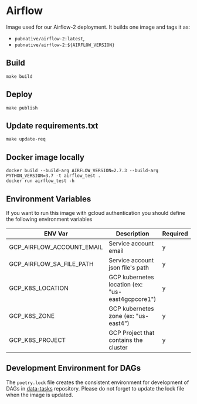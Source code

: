 # Airflow

Image used for our Airflow-2 deployment.
It builds one image and tags it as:

- `pubnative/airflow-2:latest`,
- `pubnative/airflow-2:${AIRFLOW_VERSION}`

## Build

`make build`

## Deploy

`make publish`

## Update requirements.txt

`make update-req`

## Docker image locally

``` 
docker build --build-arg AIRFLOW_VERSION=2.7.3 --build-arg PYTHON_VERSION=3.7 -t airflow_test .
docker run airflow_test -h
```

## Environment Variables

If you want to run this image with gcloud authentication you should define the following environment variables 

|         ENV Var           | Description                                      | Required | 
|---------------------------|--------------------------------------------------|----------|
| GCP_AIRFLOW_ACCOUNT_EMAIL | Service account email                            | y        |
| GCP_AIRFLOW_SA_FILE_PATH  | Service account json file's path                 | y        |
| GCP_K8S_LOCATION          | GCP kubernetes location (ex: "us-east4gcpcore1") | y        |
| GCP_K8S_ZONE              | GCP kubernetes zone (ex: "us-east4")             | y        |
| GCP_K8S_PROJECT           | GCP Project that contains the cluster            | y        |

## Development Environment for DAGs

The `poetry.lock` file creates the consistent environment for development of DAGs in [data-tasks](https://github.com/pubnative/data-tasks/tree/master/airflow-2)
repository. Please do not forget to update the lock file when the image is updated.
